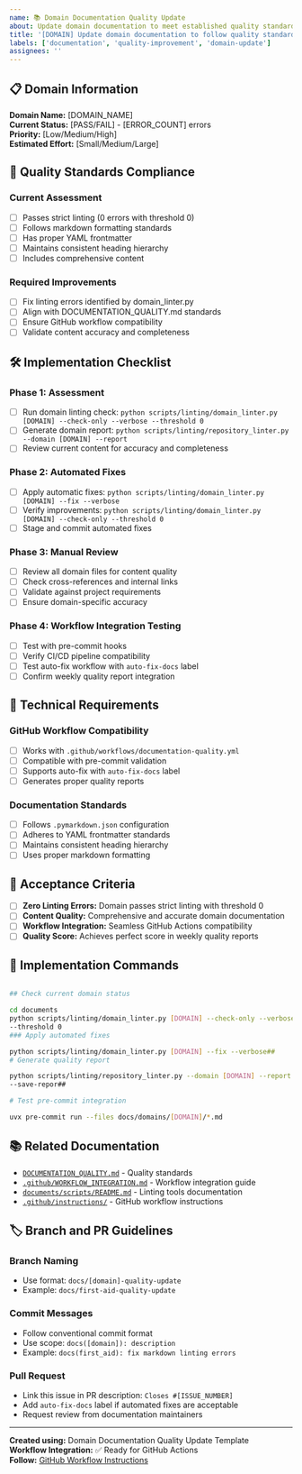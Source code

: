```yaml
---
name: 📚 Domain Documentation Quality Update
about: Update domain documentation to meet established quality standards
title: '[DOMAIN] Update domain documentation to follow quality standards'
labels: ['documentation', 'quality-improvement', 'domain-update']
assignees: ''
---
```


## 📋 Domain Information

**Domain Name:** [DOMAIN_NAME]  
**Current Status:** [PASS/FAIL] - [ERROR_COUNT] errors  
**Priority:** [Low/Medium/High]  
**Estimated Effort:** [Small/Medium/Large]  

## 🎯 Quality Standards Compliance

### Current Assessment

- [ ] Passes strict linting (0 errors with threshold 0)
- [ ] Follows markdown formatting standards
- [ ] Has proper YAML frontmatter
- [ ] Maintains consistent heading hierarchy
- [ ] Includes comprehensive content

### Required Improvements

- [ ] Fix linting errors identified by domain_linter.py
- [ ] Align with DOCUMENTATION_QUALITY.md standards
- [ ] Ensure GitHub workflow compatibility
- [ ] Validate content accuracy and completeness

## 🛠️ Implementation Checklist

### Phase 1: Assessment

- [ ] Run domain linting check: `python scripts/linting/domain_linter.py
[DOMAIN] --check-only --verbose --threshold 0`
- [ ] Generate domain report: `python scripts/linting/repository_linter.py
--domain [DOMAIN] --report`
- [ ] Review current content for accuracy and completeness

### Phase 2: Automated Fixes

- [ ] Apply automatic fixes: `python scripts/linting/domain_linter.py [DOMAIN]
--fix --verbose`
- [ ] Verify improvements: `python scripts/linting/domain_linter.py [DOMAIN]
--check-only --threshold 0`
- [ ] Stage and commit automated fixes

### Phase 3: Manual Review

- [ ] Review all domain files for content quality
- [ ] Check cross-references and internal links
- [ ] Validate against project requirements
- [ ] Ensure domain-specific accuracy

### Phase 4: Workflow Integration Testing

- [ ] Test with pre-commit hooks
- [ ] Verify CI/CD pipeline compatibility
- [ ] Test auto-fix workflow with `auto-fix-docs` label
- [ ] Confirm weekly quality report integration

## 🔧 Technical Requirements

### GitHub Workflow Compatibility

- [ ] Works with `.github/workflows/documentation-quality.yml`
- [ ] Compatible with pre-commit validation
- [ ] Supports auto-fix with `auto-fix-docs` label
- [ ] Generates proper quality reports

### Documentation Standards

- [ ] Follows `.pymarkdown.json` configuration
- [ ] Adheres to YAML frontmatter standards
- [ ] Maintains consistent heading hierarchy
- [ ] Uses proper markdown formatting

## 📝 Acceptance Criteria

- [ ] **Zero Linting Errors:** Domain passes strict linting with threshold 0
- [ ] **Content Quality:** Comprehensive and accurate domain documentation
- [ ] **Workflow Integration:** Seamless GitHub Actions compatibility
- [ ] **Quality Score:** Achieves perfect score in weekly quality reports

## 🚀 Implementation Commands

```bash

## Check current domain status

cd documents
python scripts/linting/domain_linter.py [DOMAIN] --check-only --verbose
--threshold 0
### Apply automated fixes

python scripts/linting/domain_linter.py [DOMAIN] --fix --verbose##
# Generate quality report

python scripts/linting/repository_linter.py --domain [DOMAIN] --report
--save-repor##

# Test pre-commit integration

uvx pre-commit run --files docs/domains/[DOMAIN]/*.md
```

## 📚 Related Documentation

- [`DOCUMENTATION_QUALITY.md`](../../DOCUMENTATION_QUALITY.md) - Quality
standards
- [`.github/WORKFLOW_INTEGRATION.md`](../WORKFLOW_INTEGRATION.md) - Workflow
integration guide
- [`documents/scripts/README.md`](../../documents/scripts/README.md) - Linting
tools documentation
- [`.github/instructions/`](../instructions/) - GitHub workflow instructions

## 🏷️ Branch and PR Guidelines

### Branch Naming

- Use format: `docs/[domain]-quality-update`
- Example: `docs/first-aid-quality-update`

### Commit Messages

- Follow conventional commit format
- Use scope: `docs([domain]): description`
- Example: `docs(first_aid): fix markdown linting errors`

### Pull Request

- Link this issue in PR description: `Closes #[ISSUE_NUMBER]`
- Add `auto-fix-docs` label if automated fixes are acceptable
- Request review from documentation maintainers

---

**Created using:** Domain Documentation Quality Update Template  
**Workflow Integration:** ✅ Ready for GitHub Actions  
**Follow:** [GitHub Workflow
Instructions](../instructions/github-workflow-workspace-cleanliness.instructions.md)
